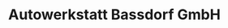 ---
title: "Autowerkstatt Bassdorf GmbH"
url: /bergkamen/autowerkstatt-bassdorf-gmbh/
shop: Autowerkstatt
---